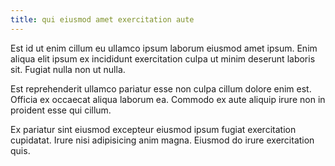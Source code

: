 ```yaml
---
title: qui eiusmod amet exercitation aute
---
```


Est id ut enim cillum eu ullamco ipsum laborum eiusmod amet ipsum. Enim aliqua elit ipsum ex incididunt exercitation culpa ut minim deserunt laboris sit. Fugiat nulla non ut nulla.

Est reprehenderit ullamco pariatur esse non culpa cillum dolore enim est. Officia ex occaecat aliqua laborum ea. Commodo ex aute aliquip irure non in proident esse qui cillum.

Ex pariatur sint eiusmod excepteur eiusmod ipsum fugiat exercitation cupidatat. Irure nisi adipisicing anim magna. Eiusmod do irure exercitation quis.